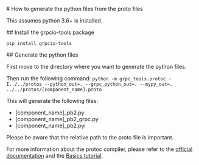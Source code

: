 # How to generate the python files from the proto files

This assumes python 3.6+ is installed.

## Install the grpcio-tools package

`pip install grpcio-tools`

## Generate the python files

First move to the directory where you want to generate the python files.

Then run the following command:
`python -m grpc_tools.protoc -I../../protos --python_out=. --grpc_python_out=. --mypy_out=. ../../protos/[component_name].proto`

This will generate the following files:
- [component_name]_pb2.py
- [component_name]_pb2_grpc.py
- [component_name]_pb2.pyi

Please be aware that the relative path to the proto file is important.

For more information about the protoc compiler, please refer to the [official documentation](https://grpc.io/docs/protoc-installation/) and the [Basics tutorial](https://grpc.io/docs/languages/python/basics/).